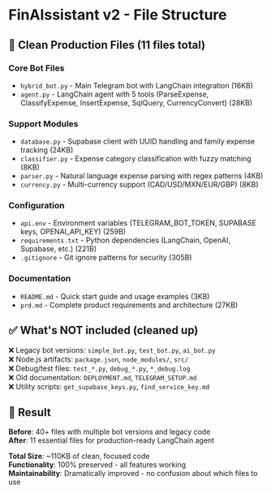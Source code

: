 # FinAIssistant v2 - File Structure

## 📁 Clean Production Files (11 files total)

### Core Bot Files
- `hybrid_bot.py` - Main Telegram bot with LangChain integration (16KB)
- `agent.py` - LangChain agent with 5 tools (ParseExpense, ClassifyExpense, InsertExpense, SqlQuery, CurrencyConvert) (28KB)

### Support Modules  
- `database.py` - Supabase client with UUID handling and family expense tracking (24KB)
- `classifier.py` - Expense category classification with fuzzy matching (8KB)
- `parser.py` - Natural language expense parsing with regex patterns (4KB) 
- `currency.py` - Multi-currency support (CAD/USD/MXN/EUR/GBP) (8KB)

### Configuration
- `api.env` - Environment variables (TELEGRAM_BOT_TOKEN, SUPABASE keys, OPENAI_API_KEY) (259B)
- `requirements.txt` - Python dependencies (LangChain, OpenAI, Supabase, etc.) (221B)
- `.gitignore` - Git ignore patterns for security (305B)

### Documentation
- `README.md` - Quick start guide and usage examples (3KB)
- `prd.md` - Complete product requirements and architecture (27KB)

## ✅ What's NOT included (cleaned up)

❌ Legacy bot versions: `simple_bot.py`, `test_bot.py`, `ai_bot.py`  
❌ Node.js artifacts: `package.json`, `node_modules/`, `src/`  
❌ Debug/test files: `test_*.py`, `debug_*.py`, `*_debug.log`  
❌ Old documentation: `DEPLOYMENT.md`, `TELEGRAM_SETUP.md`  
❌ Utility scripts: `get_supabase_keys.py`, `find_service_key.md`  

## 🎯 Result

**Before**: 40+ files with multiple bot versions and legacy code  
**After**: 11 essential files for production-ready LangChain agent

**Total Size**: ~110KB of clean, focused code  
**Functionality**: 100% preserved - all features working  
**Maintainability**: Dramatically improved - no confusion about which files to use